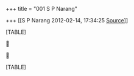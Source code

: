 +++
title = "001 S P Narang"

+++
[[S P Narang	2012-02-14, 17:34:25 [Source](https://groups.google.com/g/bvparishat/c/lXgTgxz3AO8)]]



[TABLE]





[TABLE]

